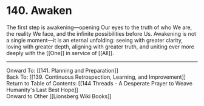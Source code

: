 # 140. Awaken

The first step is awakening—opening Our eyes to the truth of who We are, the reality We face, and the infinite possibilities before Us. Awakening is not a single moment—it is an eternal unfolding: seeing with greater clarity, loving with greater depth, aligning with greater truth, and uniting ever more deeply with the [[One]] in service of [[All]].

____

Onward To: [[141. Planning and Preparation]]  
Back To: [[139. Continuous Retrospection, Learning, and Improvement]]  
Return to Table of Contents: [[144 Threads - A Desperate Prayer to Weave Humanity's Last Best Hope]]  
Onward to Other [[Lionsberg Wiki Books]]  